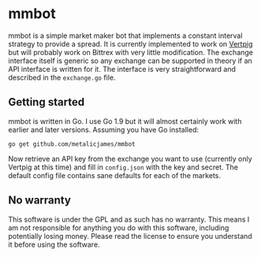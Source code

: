 # mmbot

mmbot is a simple market maker bot that implements a constant interval strategy to provide a spread. It is currently
implemented to work on [Vertpig](https://vertpig.com) but will probably work on Bittrex with very little modification.
The exchange interface itself is generic so any exchange can be supported in theory if an API interface is written for it.
The interface is very straightforward and described in the `exchange.go` file.

## Getting started

mmbot is written in Go. I use Go 1.9 but it will almost certainly work with earlier and later versions. Assuming you 
have Go installed:

```
go get github.com/metalicjames/mmbot
```

Now retrieve an API key from the exchange you want to use (currently only Vertpig at this time) and fill in `config.json`
with the key and secret. The default config file contains sane defaults for each of the markets.

## No warranty

This software is under the GPL and as such has no warranty. This means I am not responsible for anything you do with
this software, including potentially losing money. Please read the license to ensure you understand it before using
the software.
